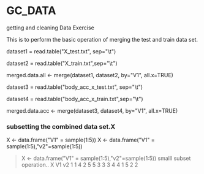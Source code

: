 GC_DATA
=======

getting and cleaning Data Exercise

This is to perform the basic operation of merging the test and train data set.

dataset1 = read.table("X_test.txt", sep="\t")

dataset2 = read.table("X_train.txt",sep="\t")

merged.data.all <- merge(dataset1, dataset2, by="V1", all.x=TRUE)

dataset3 = read.table("body_acc_x_test.txt", sep="\t")

dataset4 = read.table("body_acc_x_train.txt",sep="\t")

merged.data.acc <- merge(dataset3, dataset4, by="V1", all.x=TRUE)
### subsetting the combined data set.X

X <- data.frame("V1" = sample(1:5))
X <- data.frame("V1" = sample(1:5),"v2"=sample(1:5))

 > X <- data.frame("V1" = sample(1:5),"v2"=sample(1:5))  smalll subset operation..
> X
  V1 v2
1  1  4
2  5  5
3  3  3
4  4  1
5  2  2
> 
